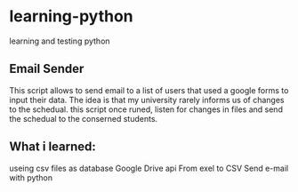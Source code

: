 # learning-python
learning and testing python

## Email Sender

This script allows to send email to a list of users that used a google forms to input their data.
The idea is that my university rarely informs us of changes to the schedual. this script once runed, 
listen for changes in files and send the schedual to the conserned students.

## What i learned:

useing csv files as database
Google Drive api
From exel to CSV
Send e-mail with python
